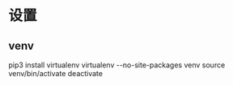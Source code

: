 # 设置

## venv

pip3 install virtualenv
virtualenv --no-site-packages venv
source venv/bin/activate
deactivate

